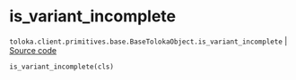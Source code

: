 # is_variant_incomplete
`toloka.client.primitives.base.BaseTolokaObject.is_variant_incomplete` | [Source code](https://github.com/Toloka/toloka-kit/blob/v1.2.0/src/client/primitives/base.py#L241)

```python
is_variant_incomplete(cls)
```

